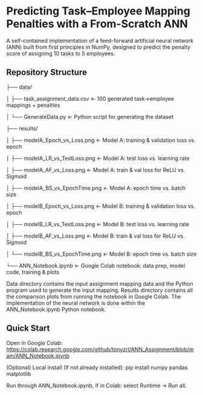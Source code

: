 # Predicting Task–Employee Mapping Penalties with a From-Scratch ANN

A self-contained implementation of a feed-forward artificial neural network (ANN) built from first principles in NumPy, designed to predict the penalty score of assigning 10 tasks to 5 employees.

## Repository Structure
├── data/

│ ├── task_assignment_data.csv ← 100 generated task→employee mappings + penalties

│ └── GenerateData.py ← Python script for generating the dataset 

├── results/

│ ├── modelA_Epoch_vs_Loss.png ← Model A: training & validation loss vs. epoch

│ ├── modelA_LR_vs_TestLoss.png ← Model A: test loss vs. learning rate

│ ├── modelA_AF_vs_Loss.png ← Model A: train & val loss for ReLU vs. Sigmoid

│ ├── modelA_BS_vs_EpochTime.png ← Model A: epoch time vs. batch size

│ ├── modelB_Epoch_vs_Loss.png ← Model B: training & validation loss vs. epoch

│ ├── modelB_LR_vs_TestLoss.png ← Model B: test loss vs. learning rate

│ ├── modelB_AF_vs_Loss.png ← Model B: train & val loss for ReLU vs. Sigmoid

│ └── modelB_BS_vs_EpochTime.png ← Model B: epoch time vs. batch size

└── ANN_Notebook.ipynb ← Google Colab notebook: data prep, model code, training & plots


Data directory contains the input assignment mapping data and the Python program used to generate the input mapping. Results directory contains all the comparison plots from running the notebook in Google Colab.
The implementation of the neural network is done within the ANN_Notebook.ipynb Python notebook.

## Quick Start
Open in Google Colab:
https://colab.research.google.com/github/tonyzrl/ANN_Assignment/blob/main/ANN_Notebook.ipynb 

(Optional) Local install (If not already installed):
pip install numpy pandas matplotlib

Run through ANN_Notebook.ipynb, if in Colab: select Runtime → Run all.
